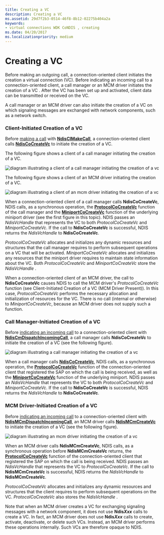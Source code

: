 ```yaml
---
title: Creating a VC
description: Creating a VC
ms.assetid: 29d7f2b3-0514-46f8-8b12-02275b404a2a
keywords:
- virtual connections WDK CoNDIS , creating
ms.date: 04/20/2017
ms.localizationpriority: medium
---
```


# Creating a VC





Before making an outgoing call, a connection-oriented client initiates the creation a virtual connection (VC). Before indicating an incoming call to a connection-oriented client, a call manager or an MCM driver initiates the creation of a VC . After the VC has been set up and activated, client data can be transmitted or received on the VC.

A call manager or an MCM driver can also initiate the creation of a VC on which signaling messages are exchanged with network components, such as a network switch.

### Client-Initiated Creation of a VC

Before [making a call](making-a-call.md) with [**NdisClMakeCall**](https://docs.microsoft.com/windows-hardware/drivers/ddi/ndis/nf-ndis-ndisclmakecall), a connection-oriented client calls [**NdisCoCreateVc**](https://docs.microsoft.com/windows-hardware/drivers/ddi/ndis/nf-ndis-ndiscocreatevc) to initiate the creation of a VC.

The following figure shows a client of a call manager initiating the creation of a VC.

![diagram illustrating a client of a call manager initiating the creation of a vc](images/cm-05.png)

The following figure shows a client of an MCM driver initiating the creation of a VC.

![diagram illustrating a client of an mcm driver initiating the creation of a vc](images/fig1-05.png)

When a connection-oriented client of a call manager calls **NdisCoCreateVc**, NDIS calls, as a synchronous operation, the [**ProtocolCoCreateVc**](https://docs.microsoft.com/windows-hardware/drivers/ddi/ndis/nc-ndis-protocol_co_create_vc) function of the call manager and the [**MiniportCoCreateVc**](https://docs.microsoft.com/windows-hardware/drivers/ddi/ndis/nc-ndis-miniport_co_create_vc) function of the underlying miniport driver (see the first figure in this topic). NDIS passes an *NdisVcHandle* that represents the VC to both *ProtocolCoCreateVc* and *MiniportCoCreateVc*. If the call to **NdisCoCreateVc** is successful, NDIS returns the *NdisVcHandle* to **NdisCoCreateVc**.

*ProtocolCoCreateVc* allocates and initializes any dynamic resources and structures that the call manager requires to perform subsequent operations on a VC that will be activated. *MiniportCoCreateVc* allocates and initializes any resources that the miniport driver requires to maintain state information about the VC. Both *ProtocolCoCreateVc* and *MiniportCoCreateVc* store the *NdisVcHandle* .

When a connection-oriented client of an MCM driver, the call to **NdisCoCreateVc** causes NDIS to call the MCM driver's *ProtocolCoCreateVc* function (see Client-Initiated Creation of a VC (MCM Driver Present)). In this case, *ProtocolCoCreateVc* performs the necessary allocation and initialization of resources for the VC. There is no call (internal or otherwise) to *MiniportCoCreateVc*, because an MCM driver does not supply such a function.

### Call Manager-Initiated Creation of a VC

Before [indicating an incoming call](indicating-an-incoming-call.md) to a connection-oriented client with [**NdisCmDispatchIncomingCall**](https://docs.microsoft.com/windows-hardware/drivers/ddi/ndis/nf-ndis-ndiscmdispatchincomingcall), a call manager calls **NdisCoCreateVc** to initiate the creation of a VC (see the following figure).

![diagram illustrating a call manager initiating the creation of a vc](images/cm-06.png)

When a call manager calls [**NdisCoCreateVc**](https://docs.microsoft.com/windows-hardware/drivers/ddi/ndis/nf-ndis-ndiscocreatevc), NDIS calls, as a synchronous operation, the [**ProtocolCoCreateVc**](https://docs.microsoft.com/windows-hardware/drivers/ddi/ndis/nc-ndis-protocol_co_create_vc) function of the connection-oriented client that registered the SAP on which the call is being received, as well as the [**MiniportCoCreateVc**](https://docs.microsoft.com/windows-hardware/drivers/ddi/ndis/nc-ndis-miniport_co_create_vc) function of the underlying miniport. NDIS passes an *NdisVcHandle* that represents the VC to both *ProtocolCoCreateVc* and *MiniportCoCreateVc*. If the call to **NdisCoCreateVc** is successful, NDIS returns the *NdisVcHandle* to **NdisCoCreateVc**.

### MCM Driver-Initiated Creation of a VC

Before [indicating an incoming call](indicating-an-incoming-call.md) to a connection-oriented client with [**NdisMCmDispatchIncomingCall**](https://docs.microsoft.com/windows-hardware/drivers/ddi/ndis/nf-ndis-ndismcmdispatchincomingcall), an MCM driver calls [**NdisMCmCreateVc**](https://docs.microsoft.com/windows-hardware/drivers/ddi/ndis/nf-ndis-ndismcmcreatevc) to initiate the creation of a VC (see the following figure).

![diagram illustrating an mcm driver initiating the creation of a vc](images/fig1-06.png)

When an MCM driver calls **NdisMCmCreateVc**, NDIS calls, as a synchronous operation before **NdisMCmCreateVc** returns, the [**ProtocolCoCreateVc**](https://docs.microsoft.com/windows-hardware/drivers/ddi/ndis/nc-ndis-protocol_co_create_vc) function of the connection-oriented client that registered the SAP on which the call is being received. NDIS passes an *NdisVcHandle* that represents the VC to *ProtocolCoCreateVc*. If the call to **NdisMCmCreateVc** is successful, NDIS returns the *NdisVcHandle* to **NdisMCmCreateVc**.

*ProtocolCoCreateVc* allocates and initializes any dynamic resources and structures that the client requires to perform subsequent operations on the VC. *ProtocolCoCreateVc* also stores the *NdisVcHandle* .

Note that when an MCM driver creates a VC for exchanging signaling messages with a network component, it does not use **Ndis*Xxx*** calls to create a VC. In fact, an MCM driver does not use **Ndis*Xxx*** calls to create, activate, deactivate, or delete such VCs. Instead, an MCM driver performs these operations internally. Such VCs are therefore opaque to NDIS.

 

 





